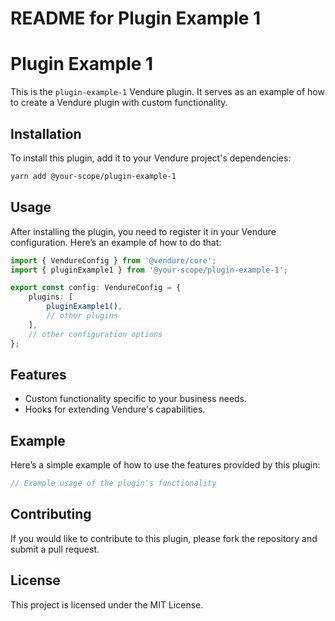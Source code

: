 # README for Plugin Example 1

# Plugin Example 1

This is the `plugin-example-1` Vendure plugin. It serves as an example of how to create a Vendure plugin with custom functionality.

## Installation

To install this plugin, add it to your Vendure project's dependencies:

```bash
yarn add @your-scope/plugin-example-1
```

## Usage

After installing the plugin, you need to register it in your Vendure configuration. Here’s an example of how to do that:

```typescript
import { VendureConfig } from '@vendure/core';
import { pluginExample1 } from '@your-scope/plugin-example-1';

export const config: VendureConfig = {
    plugins: [
        pluginExample1(),
        // other plugins
    ],
    // other configuration options
};
```

## Features

- Custom functionality specific to your business needs.
- Hooks for extending Vendure's capabilities.

## Example

Here’s a simple example of how to use the features provided by this plugin:

```typescript
// Example usage of the plugin's functionality
```

## Contributing

If you would like to contribute to this plugin, please fork the repository and submit a pull request. 

## License

This project is licensed under the MIT License.